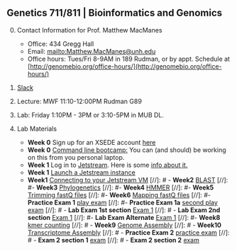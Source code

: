 ## Genetics 711/811 | Bioinformatics and Genomics

0. Contact Information for Prof. Matthew MacManes

    - Office: 434 Gregg Hall
    - Email: <mailto:Matthew.MacManes@unh.edu>
    - Office hours: Tues/Fri 8-9AM in 189 Rudman, or by appt. Schedule at [http://genomebio.org/office-hours/](http://genomebio.org/office-hours/)

1. [Slack](https://gen711s18.slack.com/)

2. Lecture: MWF 11:10-12:00PM Rudman G89

3. Lab: Friday 1:10PM - 3PM or 3:10-5PM in MUB DL.

4. Lab Materials
    - **Week 0** Sign up for an XSEDE account [here](https://www.xsede.org/web/xup/my-xsede?p_p_id=58&p_p_lifecycle=0&p_p_state=maximized&p_p_mode=view&_58_struts_action=%2Flogin%2Fcreate_account)
    - **Week 0** [Command line bootcamp:](http://rik.smith-unna.com/command_line_bootcamp/) You can (and should) be working on this from you personal laptop.
    - **Week 1** Log in to [Jetstream](https://use.jetstream-cloud.org/). Here is some [info about it.](https://iujetstream.atlassian.net/wiki/spaces/JWT/pages/17465367/System+Overview)
    - **Week 1** [Launch a Jetstream instance](jetstream.md)
    - **Week1** [Connecting to your Jetstream VM](usingssh.md)
    [//]: # - **Week2** [BLAST](lab1_blast.md)
    [//]: #- **Week3** [Phylogenetics](phylogenetics.md)
    [//]: #- **Week4** [HMMER](hmmer.md)
    [//]: #- **Week5** [Trimming fastQ files](trimming.md)
    [//]: #- **Week6** [Mapping fastQ files](mapping.md)
    [//]: #- **Practice Exam 1** [play exam](mock_exam1.md)
    [//]: #- **Practice Exam 1a** [second play exam](practicepractical.md)
   [//]: # - **Lab Exam 1st section** [Exam 1](lab_exam1.md)
   [//]: # - **Lab Exam 2nd section** [Exam 1](lab_exam1a.md)
    [//]: #- **Lab Exam Alternate** [Exam 1](lab_exam1b.md)
    [//]: #- **Week8** [kmer counting](khmer.md)
   [//]: # - **Week9** [Genome Assembly](bacterial_assembly.md)
   [//]: # - **Week10** [Transcriptome Assembly](transcriptome.md)
   [//]: # - **Practice Exam 2** [practice exam](practicepractical_exam2.md)
   [//]: # - **Exam 2 section 1** [exam](lab_exam2.md)
   [//]: # - **Exam 2 section 2** [exam](lab_exam2a.md)
